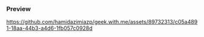 ### Preview



https://github.com/hamidazimiazp/geek.with.me/assets/89732313/c05a4891-18aa-44b3-a4d6-1fb057c0928d

